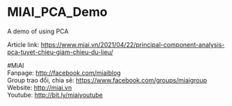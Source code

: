 # MIAI_PCA_Demo
A demo of using PCA

Article link: https://www.miai.vn/2021/04/22/principal-component-analysis-pca-tuyet-chieu-giam-chieu-du-lieu/

#MìAI <br>
Fanpage: http://facebook.com/miaiblog<br>
Group trao đổi, chia sẻ: https://www.facebook.com/groups/miaigroup<br>
Website: http://miai.vn<br>
Youtube: http://bit.ly/miaiyoutube<br>

